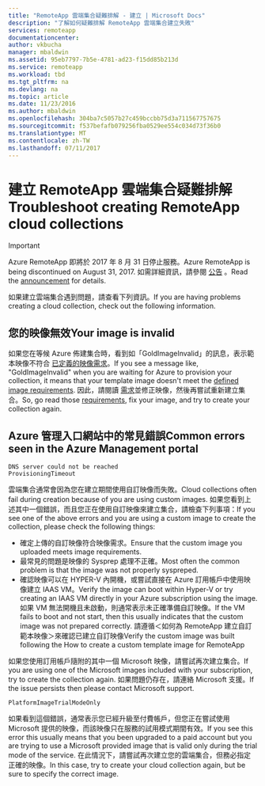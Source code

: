 ```yaml
---
title: "RemoteApp 雲端集合疑難排解 - 建立 | Microsoft Docs"
description: "了解如何疑難排解 RemoteApp 雲端集合建立失敗"
services: remoteapp
documentationcenter: 
author: vkbucha
manager: mbaldwin
ms.assetid: 95eb7797-7b5e-4781-ad23-f15dd85b213d
ms.service: remoteapp
ms.workload: tbd
ms.tgt_pltfrm: na
ms.devlang: na
ms.topic: article
ms.date: 11/23/2016
ms.author: mbaldwin
ms.openlocfilehash: 304ba7c5057b27c459bccbb75d3a711567757675
ms.sourcegitcommit: f537befafb079256fba0529ee554c034d73f36b0
ms.translationtype: MT
ms.contentlocale: zh-TW
ms.lasthandoff: 07/11/2017
---
```

# <a name="troubleshoot-creating-remoteapp-cloud-collections"></a><span data-ttu-id="ac927-103">建立 RemoteApp 雲端集合疑難排解</span><span class="sxs-lookup"><span data-stu-id="ac927-103">Troubleshoot creating RemoteApp cloud collections</span></span>
> [!IMPORTANT]
> <span data-ttu-id="ac927-104">Azure RemoteApp 即將於 2017 年 8 月 31 日停止服務。</span><span class="sxs-lookup"><span data-stu-id="ac927-104">Azure RemoteApp is being discontinued on August 31, 2017.</span></span> <span data-ttu-id="ac927-105">如需詳細資訊，請參閱 [公告](https://go.microsoft.com/fwlink/?linkid=821148) 。</span><span class="sxs-lookup"><span data-stu-id="ac927-105">Read the [announcement](https://go.microsoft.com/fwlink/?linkid=821148) for details.</span></span>
> 
> 

<span data-ttu-id="ac927-106">如果建立雲端集合遇到問題，請查看下列資訊。</span><span class="sxs-lookup"><span data-stu-id="ac927-106">If you are having problems creating a cloud collection, check out the following information.</span></span>

## <a name="your-image-is-invalid"></a><span data-ttu-id="ac927-107">您的映像無效</span><span class="sxs-lookup"><span data-stu-id="ac927-107">Your image is invalid</span></span>
<span data-ttu-id="ac927-108">如果您在等候 Azure 佈建集合時，看到如「GoldImageInvalid」的訊息，表示範本映像不符合 [已定義的映像需求](remoteapp-imagereqs.md)。</span><span class="sxs-lookup"><span data-stu-id="ac927-108">If you see a message like, "GoldImageInvalid" when you are waiting for Azure to provision your collection, it means that your template image doesn't meet the [defined image requirements](remoteapp-imagereqs.md).</span></span> <span data-ttu-id="ac927-109">因此，請閱讀 [需求](remoteapp-imagereqs.md)並修正映像，然後再嘗試重新建立集合。</span><span class="sxs-lookup"><span data-stu-id="ac927-109">So, go read those [requirements](remoteapp-imagereqs.md), fix your image, and try to create your collection again.</span></span>

## <a name="common-errors-seen-in-the-azure-management-portal"></a><span data-ttu-id="ac927-110">Azure 管理入口網站中的常見錯誤</span><span class="sxs-lookup"><span data-stu-id="ac927-110">Common errors seen in the Azure Management portal</span></span>
    DNS server could not be reached
    ProvisioningTimeout

<span data-ttu-id="ac927-111">雲端集合通常會因為您在建立期間使用自訂映像而失敗。</span><span class="sxs-lookup"><span data-stu-id="ac927-111">Cloud collections often fail during creation because of you are using custom images.</span></span>  <span data-ttu-id="ac927-112">如果您看到上述其中一個錯誤，而且您正在使用自訂映像來建立集合，請檢查下列事項：</span><span class="sxs-lookup"><span data-stu-id="ac927-112">If you see one of the above errors and you are using a custom image to create the collection, please check the following things:</span></span>

* <span data-ttu-id="ac927-113">確定上傳的自訂映像符合映像需求。</span><span class="sxs-lookup"><span data-stu-id="ac927-113">Ensure that the custom image you uploaded meets image requirements.</span></span>
* <span data-ttu-id="ac927-114">最常見的問題是映像的 Sysprep 處理不正確。</span><span class="sxs-lookup"><span data-stu-id="ac927-114">Most often the common problem is that the image was not properly syspreped.</span></span>  
* <span data-ttu-id="ac927-115">確認映像可以在 HYPER-V 內開機，或嘗試直接在 Azure 訂用帳戶中使用映像建立 IAAS VM。</span><span class="sxs-lookup"><span data-stu-id="ac927-115">Verify the image can boot within Hyper-V or try creating an IAAS VM directly in your Azure subscription using the image.</span></span> <span data-ttu-id="ac927-116">如果 VM 無法開機且未啟動，則通常表示未正確準備自訂映像。</span><span class="sxs-lookup"><span data-stu-id="ac927-116">If the VM fails to boot and not start, then this usually indicates that the custom image was not prepared correctly.</span></span>  <span data-ttu-id="ac927-117">請遵循＜如何為 RemoteApp 建立自訂範本映像＞來確認已建立自訂映像</span><span class="sxs-lookup"><span data-stu-id="ac927-117">Verify the custom image was built following the How to create a custom template image for RemoteApp</span></span>

<span data-ttu-id="ac927-118">如果您使用訂用帳戶隨附的其中一個 Microsoft 映像，請嘗試再次建立集合。</span><span class="sxs-lookup"><span data-stu-id="ac927-118">If you are using one of the Microsoft images included with your subscription, try to create the collection again.</span></span> <span data-ttu-id="ac927-119">如果問題仍存在，請連絡 Microsoft 支援。</span><span class="sxs-lookup"><span data-stu-id="ac927-119">If the issue persists then please contact Microsoft support.</span></span>

    PlatformImageTrialModeOnly

<span data-ttu-id="ac927-120">如果看到這個錯誤，通常表示您已經升級至付費帳戶，但您正在嘗試使用 Microsoft 提供的映像，而該映像只在服務的試用模式期間有效。</span><span class="sxs-lookup"><span data-stu-id="ac927-120">If you see this error this usually means that you been upgraded to a paid account but you are trying to use a Microsoft provided image that is valid only during the trial mode of the service.</span></span> <span data-ttu-id="ac927-121">在此情況下，請嘗試再次建立您的雲端集合，但務必指定正確的映像。</span><span class="sxs-lookup"><span data-stu-id="ac927-121">In this case, try to create your cloud collection again, but be sure to specify the correct image.</span></span>

